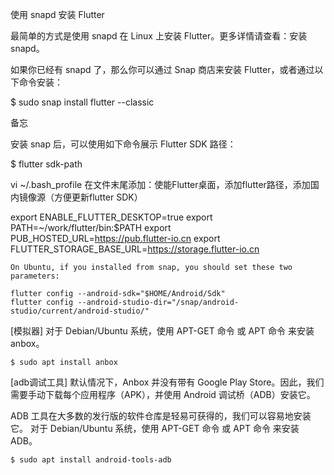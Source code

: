 使用 snapd 安装 Flutter

最简单的方式是使用 snapd 在 Linux 上安装 Flutter。更多详情请查看：安装 snapd。

如果你已经有 snapd 了，那么你可以通过 Snap 商店来安装 Flutter，或者通过以下命令安装：

$ sudo snap install flutter --classic

备忘

安装 snap 后，可以使用如下命令展示 Flutter SDK 路径：

  $ flutter sdk-path

vi ~/.bash_profile
在文件末尾添加：使能Flutter桌面，添加flutter路径，添加国内镜像源（方便更新flutter SDK）

export ENABLE_FLUTTER_DESKTOP=true
export PATH=~/work/flutter/bin:$PATH
export PUB_HOSTED_URL=https://pub.flutter-io.cn
export FLUTTER_STORAGE_BASE_URL=https://storage.flutter-io.cn




    On Ubuntu, if you installed from snap, you should set these two parameters:

    flutter config --android-sdk="$HOME/Android/Sdk"
    flutter config --android-studio-dir="/snap/android-studio/current/android-studio/"

[模拟器]
    对于 Debian/Ubuntu 系统，使用 APT-GET 命令 或 APT 命令 来安装 anbox。

    $ sudo apt install anbox

[adb调试工具]
默认情况下，Anbox 并没有带有 Google Play Store。因此，我们需要手动下载每个应用程序（APK），并使用 Android 调试桥（ADB）安装它。

ADB 工具在大多数的发行版的软件仓库是轻易可获得的，我们可以容易地安装它。
对于 Debian/Ubuntu 系统，使用 APT-GET 命令 或 APT 命令 来安装 ADB。

    $ sudo apt install android-tools-adb


